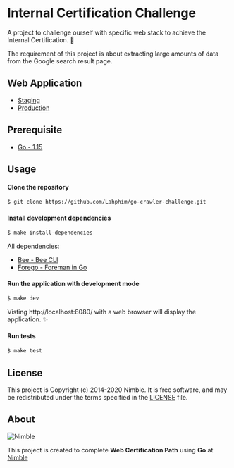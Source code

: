 # Internal Certification Challenge

A project to challenge ourself with specific web stack to achieve the Internal Certification. 🚀

The requirement of this project is about extracting large amounts of data from the Google search result page.

## Web Application
- [Staging](https://go-challenge-staging.herokuapp.com/)
- [Production](https://go-challenge.herokuapp.com/)

## Prerequisite
* [Go - 1.15](https://golang.org/doc/go1.15)

## Usage

#### Clone the repository
```sh
$ git clone https://github.com/Lahphim/go-crawler-challenge.git
```

#### Install development dependencies
```sh
$ make install-dependencies
```
All dependencies:
- [Bee - Bee CLI](https://github.com/beego/bee)
- [Forego - Foreman in Go](https://github.com/ddollar/forego)

#### Run the application with development mode
```sh
$ make dev
```
Visting http://localhost:8080/ with a web browser will display the application. ✨

#### Run tests
````sh
$ make test
````

## License
This project is Copyright (c) 2014-2020 Nimble. It is free software,
and may be redistributed under the terms specified in the [LICENSE] file.

[LICENSE]: /LICENSE

## About
![Nimble](https://assets.nimblehq.co/logo/dark/logo-dark-text-160.png)

This project is created to complete **Web Certification Path** using **Go** at [Nimble][nimble]

[nimble]: https://nimblehq.co
